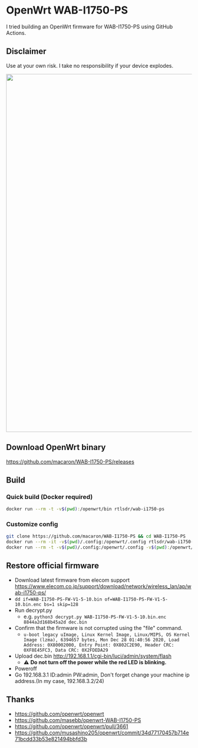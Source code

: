 # OpenWrt WAB-I1750-PS

I tried building an OpenWrt firmware for WAB-I1750-PS using GitHub Actions.

## Disclaimer

Use at your own risk. I take no responsibility if your device explodes.

<img width="971" alt="" src="https://github.com/macaron/WAB-I1750-PS/assets/19354702/b7f19f4c-fa53-46ff-b742-cce49e7a6c6a">

## Download OpenWrt binary

https://github.com/macaron/WAB-I1750-PS/releases

## Build

### Quick build (Docker required)

```bash
docker run --rm -t -v$(pwd):/openwrt/bin rtlsdr/wab-i1750-ps
```

### Customize config

```bash
git clone https://github.com/macaron/WAB-I1750-PS && cd WAB-I1750-PS
docker run --rm -it -v$(pwd)/.config:/openwrt/.config rtlsdr/wab-i1750-ps make menuconfig
docker run --rm -t -v$(pwd)/.config:/openwrt/.config -v$(pwd):/openwrt/bin rtlsdr/wab-i1750-ps
```

## Restore official firmware

- Download latest firmware from elecom support https://www.elecom.co.jp/support/download/network/wireless_lan/ap/wab-i1750-ps/
- `dd if=WAB-I1750-PS-FW-V1-5-10.bin of=WAB-I1750-PS-FW-V1-5-10.bin.enc bs=1 skip=128`
- Run decrypt.py
  - e.g. `python3 decrypt.py WAB-I1750-PS-FW-V1-5-10.bin.enc 8844a2d168b45a2d dec.bin`
- Confirm that the firmware is not corrupted using the "file" command.
  - `u-boot legacy uImage, Linux Kernel Image, Linux/MIPS, OS Kernel Image (lzma), 6394657 bytes, Mon Dec 28 01:40:56 2020, Load Address: 0X80002000, Entry Point: 0X802C2E90, Header CRC: 0XF8E45FC3, Data CRC: 0X2FDEDA29`
- Upload dec.bin http://192.168.1.1/cgi-bin/luci/admin/system/flash
  - :warning: **Do not turn off the power while the red LED is blinking.**
- Poweroff
- Go 192.168.3.1 ID:admin PW:admin, Don't forget change your machine ip address.(In my case, 192.168.3.2/24)

## Thanks

- https://github.com/openwrt/openwrt
- https://github.com/masebb/openwrt-WAB-I1750-PS
- https://github.com/openwrt/openwrt/pull/3661
- https://github.com/musashino205/openwrt/commit/34d77170457b714e71bcdd33b53e821494bbfd3b
